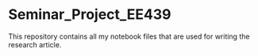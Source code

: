 # Seminar_Project_EE439
This repository contains all my notebook files that are used for writing the research article.
